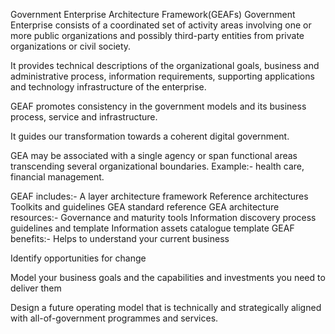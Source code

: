 
Government Enterprise Architecture Framework(GEAFs)
Government Enterprise consists of a coordinated set of activity areas involving one or more public organizations and possibly third-party entities from private organizations or civil society.

It provides technical descriptions of the organizational goals, business and administrative process, information requirements, supporting applications and technology infrastructure of the enterprise.

GEAF promotes consistency in the government models and its business process, service and infrastructure.

It guides our transformation towards a coherent digital government.

GEA may be associated with a single agency or span functional areas transcending several organizational boundaries. Example:- health care, financial management.

GEAF includes:-
A layer architecture framework
Reference architectures
Toolkits and guidelines
GEA standard reference
GEA architecture resources:-
Governance and maturity tools
Information discovery process guidelines and template
Information assets catalogue template
GEAF benefits:-
Helps to understand your current business

Identify opportunities for change

Model your business goals and the capabilities and investments you need to deliver them

Design a future operating model that is technically and strategically aligned with all-of-government programmes and services.
